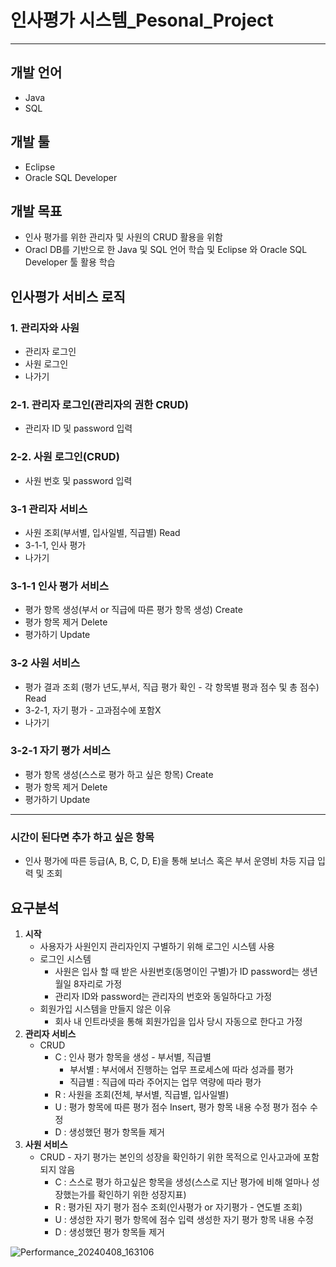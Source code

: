 # 인사평가 시스템_Pesonal_Project

---

## 개발 언어

- Java
- SQL

## 개발 툴

- Eclipse
- Oracle SQL Developer

## 개발 목표

- 인사 평가를 위한 관리자 및 사원의 CRUD 활용을 위함
- Oracl DB를 기반으로 한 Java 및 SQL 언어 학습 및 Eclipse 와 Oracle SQL Developer 툴 활용 학습

## 인사평가 서비스 로직

### 1. 관리자와 사원

- 관리자 로그인
- 사원 로그인
- 나가기

### 2-1. 관리자 로그인(관리자의 권한 CRUD)

- 관리자 ID 및 password 입력

### 2-2. 사원 로그인(CRUD)

- 사원 번호 및 password 입력

### 3-1 관리자 서비스

- 사원 조회(부서별, 입사일별, 직급별) Read
- 3-1-1, 인사 평가
- 나가기

### 3-1-1 인사 평가 서비스

- 평가 항목 생성(부서 or 직급에 따른 평가 항목 생성) Create
- 평가 항목 제거 Delete
- 평가하기 Update

### 3-2 사원 서비스

- 평가 결과 조회 (평가 년도,부서, 직급 평가 확인 - 각 항목별 평과 점수 및 총 점수) Read
- 3-2-1, 자기 평가 - 고과점수에 포함X
- 나가기

### 3-2-1 자기 평가 서비스

- 평가 항목 생성(스스로 평가 하고 싶은 항목) Create
- 평가 항목 제거 Delete
- 평가하기 Update

---

### 시간이 된다면 추가 하고 싶은 항목

- 인사 평가에 따른 등급(A, B, C, D, E)을 통해 보너스 혹은 부서 운영비 차등 지급 입력 및 조회

## 요구분석

1. **시작**
    - 사용자가 사원인지 관리자인지 구별하기 위해 로그인 시스템 사용
    - 로그인 시스템
        - 사원은 입사 할 때 받은 사원번호(동명이인 구별)가 ID
        password는 생년월일 8자리로 가정
        - 관리자 ID와 password는 관리자의 번호와 동일하다고 가정
    - 회원가입 시스템을 만들지 않은 이유
        - 회사 내 인트라넷을 통해 회원가입을 입사 당시 자동으로 한다고 가정
2. **관리자 서비스**
    - CRUD
        - C : 인사 평가 항목을 생성 - 부서별, 직급별
            - 부서별 : 부서에서 진행하는 업무 프로세스에 따라 성과를 평가
            - 직급별 : 직급에 따라 주어지는 업무 역량에 따라 평가
        - R : 사원을 조회(전체, 부서별, 직급별, 입사일별)
        - U : 평가 항목에 따른 평가 점수 Insert,
        평가 항목 내용 수정
        평가 점수 수정
        - D : 생성했던 평가 항목들 제거
3. **사원 서비스**
    - CRUD - 자기 평가는 본인의 성장을 확인하기 위한 목적으로 인사고과에 포함되지 않음
        - C : 스스로 평가 하고싶은 항목을 생성(스스로 지난 평가에 비해 얼마나 성장했는가를 확인하기 위한 성장지표)
        - R : 평가된 자기 평가 점수 조회(인사평가 or 자기평가 - 연도별 조회)
        - U : 생성한 자기 평가 항목에 점수 입력
        생성한 자기 평가 항목 내용 수정
        - D : 생성했던 평가 항목들 제거

![Performance_20240408_163106](https://github.com/DevHyun2/Performance_Evaluation_PP/assets/125541289/c579b179-c328-4631-8829-4138e5c373cb)
